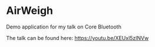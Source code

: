 # AirWeigh
Demo application for my talk on Core Bluetooth

The talk can be found here: https://youtu.be/XEUxl5zlNVw
